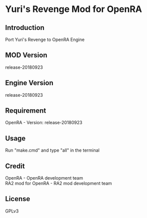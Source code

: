 # Yuri's Revenge Mod for OpenRA
## Introduction
Port Yuri's Revenge to OpenRA Engine

## MOD Version
release-20180923

## Engine Version
release-20180923

## Requirement
OpenRA - Version: release-20180923 

## Usage
Run "make.cmd" and type "all" in the terminal

## Credit
OpenRA - OpenRA development team  
RA2 mod for OpenRA - RA2 mod development team  

## License
GPLv3
